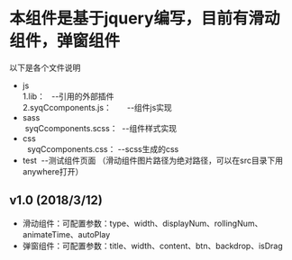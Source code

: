 # 本组件是基于jquery编写，目前有滑动组件，弹窗组件
以下是各个文件说明
* js  
  1.lib：    --引用的外部插件  
 2.syqCcomponents.js：        --组件js实现  
 * sass  
  syqCcomponents.scss：  --组件样式实现  
 * css  
   syqCcomponents.css：  --scss生成的css
 * test  --测试组件页面 （滑动组件图片路径为绝对路径，可以在src目录下用anywhere打开）
## v1.0 (2018/3/12)  
* 滑动组件：可配置参数：type、width、displayNum、rollingNum、animateTime、autoPlay
* 弹窗组件：可配置参数：title、width、content、btn、backdrop、isDrag
